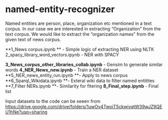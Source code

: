 # named-entity-recognizer

 Named entities are person, place, organization etc mentioned in a text corpus. In our case we are interested in extracting “Organization” from the text corpus. We would like to extract the “organization names” from the given text of news corpus. 
 
 **1_News corpus.ipynb ** - Simple logic of extracting NER using NLTK
 2_spacy_library_word_vectors.ipynb - NER with SPACY

**3_News_corpus_other_libraries_collab.ipynb** - Gensim to generate similar words
**4_NER_News_new.ipynb**  -  Train a NER dataset
**5_NER_news_entity_run.ipynb **- Apply to news corpus
**6_Sparql_Wikidata.ipynb **- Exteral wiki data to filter named entitites
**7_Filter NERs.ipynb **- Similarity for fitering
**8_Final_step.ipynb** - Final list
 
 
 Input datasets to the code can be seeen from https://drive.google.com/drive/folders/1uwOv4TwoiT5ckwivqtW39wJZ9QEU1hNe?usp=sharing
